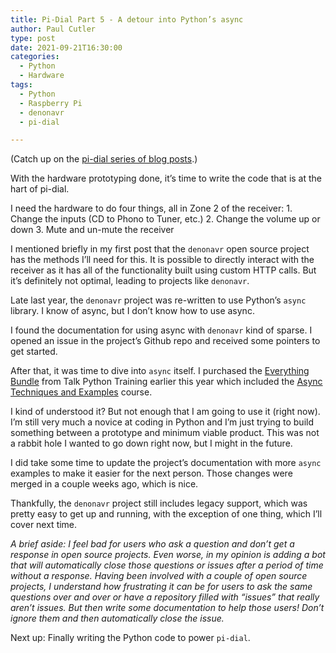```yaml
---
title: Pi-Dial Part 5 - A detour into Python’s async
author: Paul Cutler 
type: post 
date: 2021-09-21T16:30:00
categories:
  - Python
  - Hardware
tags:
  - Python
  - Raspberry Pi
  - denonavr
  - pi-dial

---
```

(Catch up on the [pi-dial series of blog posts](https://paulcutler.org/tags/pi-dial/).)

With the hardware prototyping done, it’s time to write the code that is at the hart of pi-dial.

I need the hardware to do four things, all in Zone 2 of the receiver:
	1. Change the inputs (CD to Phono to Tuner, etc.)
	2. Change the volume up or down
	3. Mute and un-mute the receiver

I mentioned briefly in my first post that the `denonavr` open source project has the methods I’ll need for this.  It is possible to directly interact with the receiver as it has all of the functionality built using custom HTTP calls.  But it’s definitely not optimal, leading to projects like `denonavr`. 

Late last year, the `denonavr` project was re-written to use Python’s `async`  library.  I know of async, but I don’t know how to use async.  

I found the documentation for using async with `denonavr` kind of sparse.  I opened an issue in the project’s Github repo and received some pointers to get started.  

After that, it was time to dive into `async` itself.  I purchased the [Everything Bundle](https://training.talkpython.fm/courses/bundle/everything-bundle-2021-q3) from Talk Python Training earlier this year which included the [Async Techniques and Examples](https://training.talkpython.fm/courses/explore_async_python/async-in-python-with-threading-and-multiprocessing) course.  

I kind of understood it?  But not enough that I am going to use it (right now).  I’m still very much a novice at coding in Python and I’m just trying to build something between a prototype and minimum viable product.  This was not a rabbit hole I wanted to go down right now, but I might in the future.

I did take some time to update the project’s documentation with more `async` examples to make it easier for the next person.  Those changes were merged in a couple weeks ago, which is nice.

Thankfully, the `denonavr` project still includes legacy support, which was pretty easy to get up and running, with the exception of one thing, which I’ll cover next time.

*A brief aside:  I feel bad for users who ask a question and don’t get a response in open source projects.  Even worse, in my opinion is adding a bot that will automatically	close those questions or issues after a period of time without a response.  Having been involved with a couple of open source projects, I understand how frustrating it can be for users to ask the same questions over and over or have a repository filled with “issues” that really aren’t issues.  But then write some documentation to help those users!  Don’t ignore them and then automatically close the issue.*

Next up:  Finally writing the Python code to power `pi-dial`. 
